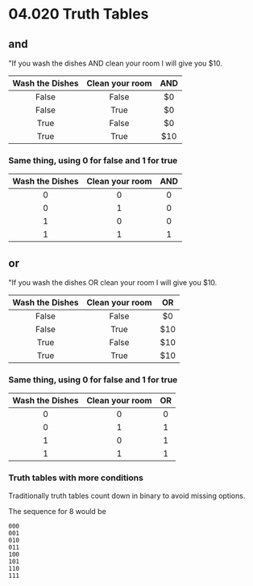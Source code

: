 # 04.020 Truth Tables

## and

"If you wash the dishes AND clean your room I will give you $10.

Wash the Dishes|Clean your room| AND
:---:|:---:|:---:
False|False|$0
False|True|$0
True|False|$0
True|True|$10

### Same thing, using 0 for false and 1 for true

Wash the Dishes|Clean your room| AND
:---:|:---:|:---:
0|0|0
0|1|0
1|0|0
1|1|1

## or

"If you wash the dishes OR clean your room I will give you $10.

Wash the Dishes|Clean your room| OR
:---:|:---:|:---:
False|False|$0
False|True|$10
True|False|$10
True|True|$10

### Same thing, using 0 for false and 1 for true

Wash the Dishes|Clean your room| OR
:---:|:---:|:---:
0|0|0
0|1|1
1|0|1
1|1|1

### Truth tables with more conditions

Traditionally truth tables count down in binary to avoid missing options.

The sequence for 8 would be

```text
000
001
010
011
100
101
110
111
```
